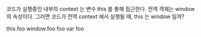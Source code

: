 코드가 실행중인 내부의 context 는 변수 this 를 통해 접근한다. 
전역 객체는 window 의 속성이다.
그러면 코드가 전역 context 에서 실행될 때, this 는 window 일까?


this.foo
window.foo
foo
var foo

<!--stackedit_data:
eyJoaXN0b3J5IjpbMTQ5NzcxMDU3OCwyMDU3MDQwNzk5XX0=
-->